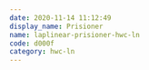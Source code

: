 ```yaml
---
date: 2020-11-14 11:12:49
display_name: Prisioner
name: laplinear-prisioner-hwc-ln
code: d000f
category: hwc-ln
---
```

